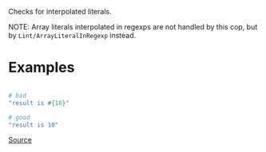 
Checks for interpolated literals.

NOTE: Array literals interpolated in regexps are not handled by this cop, but
by `Lint/ArrayLiteralInRegexp` instead.

# Examples

```ruby

# bad
"result is #{10}"

# good
"result is 10"
```

[Source](http://www.rubydoc.info/gems/rubocop/RuboCop/Cop/Lint/LiteralInInterpolation)